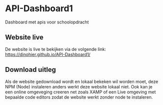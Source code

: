 # API-Dashboard1
Dashboard met apis voor schoolopdracht

## Website live
De website is live te bekijken via de volgende link: https://dinohier.github.io/API-Dashboard1/

## Download uitleg
Als de website gedownload wordt en lokaal bekeken wil worden moet, deze NPM (Node) instaleren anders werkt deze website lokaal niet. Ook kan je een online omgeveging creeren net zoals XAMP of een Live omgeving met bepaalde code editors zodat de website werkt zonder node te instaleren.
